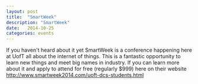 ```yaml
---
layout: post
title:  "SmartWeek"
description: "SmartWeek"
date:   2014-10-25
categories: events
---
```


If you haven't heard about it yet SmartWeek is a conference happening here at UofT all about the internet of things. This is a fantastic opportunity to learn new things and meet big names in industry. If you can learn more about it and apply to attend for free (regularly $999) here on their website http://www.smartweek2014.com/uoft-dcs-students.html
